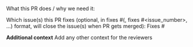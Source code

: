What this PR does / why we need it:

Which issue(s) this PR fixes (optional, in fixes #<issue number>(, fixes #<issue_number>, ...) format, will close the issue(s) when PR gets merged): Fixes #

**Additional context**
Add any other context for the reviewers